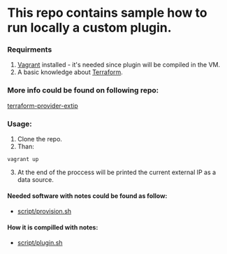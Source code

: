 # This repo contains sample how to run locally a custom plugin.

### Requirments

1. [Vagrant](https://www.vagrantup.com/) installed - it's needed since plugin will be compiled in the VM.
2. A basic knowledge about [Terraform](https://www.terraform.io/).
### More info could be found on following repo:

[terraform-provider-extip](https://github.com/petems/terraform-provider-extip)
### Usage:

1. Clone the repo.
2. Than:
```
vagrant up
```
3. At the end of the proccess will be printed the current external IP as a data source.
#### Needed software with notes could be found as follow:
- [script/provision.sh](https://github.com/chavo1/vagrant-go/blob/master/scripts/provision.sh)
#### How it is compilled with notes:
- [script/plugin.sh](https://github.com/chavo1/vagrant-go/blob/master/scripts/plugin.sh)

